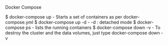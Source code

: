 Docker Compose

$ docker-compose up
    - Starts a set of containers as per docker-compose.yml
$ docker-compose up -d
    - -d : detached mode
$ docker-compose ps
    - lists the running containers
$ docker-compose down -v
    - To destroy the cluster and the data volumes, just type docker-compose down -v